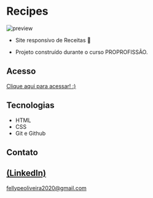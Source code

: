 # Recipes

 ![preview](./.github/preview.gif)
 
 - Site responsivo de Receitas 🥗

 - Projeto construído durante o curso PROPROFISSÃO.

## Acesso
 [Clique aqui para acessar! :)](https://recipes-proaz.vercel.app/)

## Tecnologias

- HTML
- CSS
- Git e Github

## Contato
[(LinkedIn)](https://www.linkedin.com/in/fellype-oliveira-920699230/)
-----
fellypeoliveira2020@gmail.com
